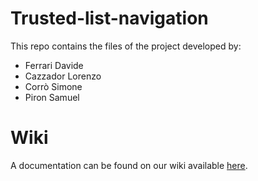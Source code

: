 # Trusted-list-navigation
This repo contains the files of the project developed by:
- Ferrari Davide
- Cazzador Lorenzo
- Corrò Simone
- Piron Samuel

# Wiki
A documentation can be found on our wiki available [here](https://speriamo-compili.github.io/trusted-list-navigation/).
